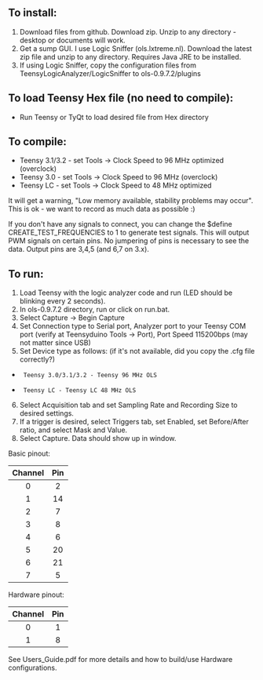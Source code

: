 ## To install:

1. Download files from github. Download zip. Unzip to any directory - desktop or documents will work.
2. Get a sump GUI. I use Logic Sniffer (ols.lxtreme.nl). Download the latest zip file and unzip to any directory. Requires Java JRE to be installed.
3. If using Logic Sniffer, copy the configuration files from TeensyLogicAnalyzer/LogicSniffer to ols-0.9.7.2/plugins

## To load Teensy Hex file (no need to compile):
* Run Teensy or TyQt to load desired file from Hex directory

## To compile:

* Teensy 3.1/3.2 - set Tools -> Clock Speed to 96 MHz optimized (overclock)
* Teensy 3.0 - set Tools -> Clock Speed to 96 MHz (overclock)
* Teensy LC - set Tools -> Clock Speed to 48 MHz optimized

It will get a warning, "Low memory available, stability problems may occur". This is ok - we want to record as much data as possible :)

If you don't have any signals to connect, you can change the $define CREATE_TEST_FREQUENCIES to 1 to generate test signals. This will output PWM signals on certain pins. No jumpering of pins is necessary to see the data. Output pins are 3,4,5 (and 6,7 on 3.x).

## To run:

1. Load Teensy with the logic analyzer code and run (LED should be blinking every 2 seconds).
2. In ols-0.9.7.2 directory, run or click on run.bat.
3. Select Capture -> Begin Capture
4. Set Connection type to Serial port, Analyzer port to your Teensy COM port (verify at Teensyduino Tools -> Port), Port Speed 115200bps (may not matter since USB)
5. Set Device type as follows: (if it's not available, did you copy the .cfg file correctly?)
  *      Teensy 3.0/3.1/3.2 - Teensy 96 MHz OLS
  *      Teensy LC - Teensy LC 48 MHz OLS
6. Select Acquisition tab and set Sampling Rate and Recording Size to desired settings.
7. If a trigger is desired, select Triggers tab, set Enabled, set Before/After ratio, and select Mask and Value.
8. Select Capture. Data should show up in window.

Basic pinout:

Channel |  Pin
:-------:|:---:
   0    |  2
   1    | 14
   2    |  7
   3    |  8
   4    |  6
   5    | 20
   6    | 21
   7    |  5

Hardware pinout:

Channel |  Pin
:-------:|:---:
   0    |  1
   1    |  8

See Users_Guide.pdf for more details and how to build/use Hardware configurations.
